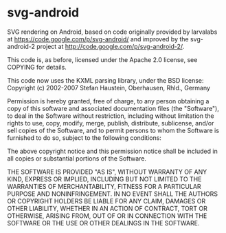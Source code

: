 svg-android
===========

SVG rendering on Android, based on code originally provided by larvalabs 
at https://code.google.com/p/svg-android/ and 
improved by the svg-android-2 project 
at http://code.google.com/p/svg-android-2/.

This code is, as before, licensed under the Apache 2.0 license, 
see COPYING for details.

This code now uses the KXML parsing library, under the BSD license:
Copyright (c) 2002-2007 Stefan Haustein, Oberhausen, Rhld., Germany

Permission is hereby granted, free of charge, to any person obtaining a copy
of this software and associated documentation files (the "Software"), to deal
in the Software without restriction, including without limitation the rights
to use, copy, modify, merge, publish, distribute, sublicense, and/or
sell copies of the Software, and to permit persons to whom the Software is
furnished to do so, subject to the following conditions:

The  above copyright notice and this permission notice shall be included in
all copies or substantial portions of the Software.

THE SOFTWARE IS PROVIDED "AS IS", WITHOUT WARRANTY OF ANY KIND, EXPRESS OR
IMPLIED, INCLUDING BUT NOT LIMITED TO THE WARRANTIES OF MERCHANTABILITY,
FITNESS FOR A PARTICULAR PURPOSE AND NONINFRINGEMENT. IN NO EVENT SHALL THE
AUTHORS OR COPYRIGHT HOLDERS BE LIABLE FOR ANY CLAIM, DAMAGES OR OTHER
LIABILITY, WHETHER IN AN ACTION OF CONTRACT, TORT OR OTHERWISE, ARISING
FROM, OUT OF OR IN CONNECTION WITH THE SOFTWARE OR THE USE OR OTHER DEALINGS
IN THE SOFTWARE. 


